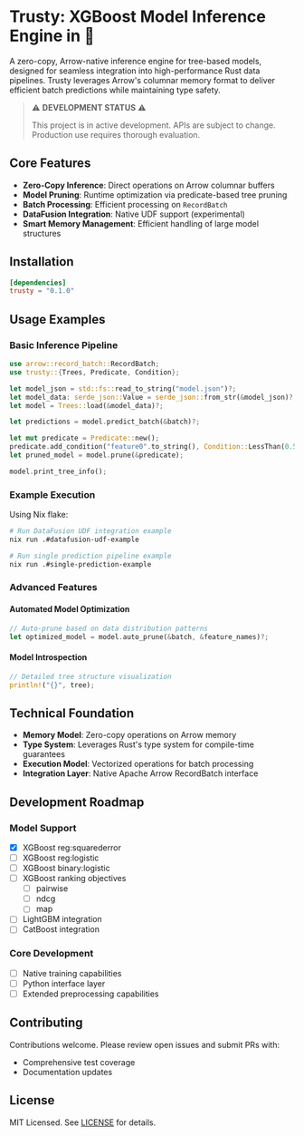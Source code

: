 # Trusty: XGBoost Model Inference Engine in 🦀 

A zero-copy, Arrow-native inference engine for tree-based models, designed for seamless integration into high-performance Rust data pipelines. Trusty leverages Arrow's columnar memory format to deliver efficient batch predictions while maintaining type safety.

> ⚠️ **DEVELOPMENT STATUS** ⚠️
> 
> This project is in active development. APIs are subject to change.
> Production use requires thorough evaluation.

## Core Features

- **Zero-Copy Inference**: Direct operations on Arrow columnar buffers
- **Model Pruning**: Runtime optimization via predicate-based tree pruning
- **Batch Processing**: Efficient processing on `RecordBatch` 
- **DataFusion Integration**: Native UDF support (experimental)
- **Smart Memory Management**: Efficient handling of large model structures

## Installation

```toml
[dependencies]
trusty = "0.1.0"
```

## Usage Examples

### Basic Inference Pipeline

```rust
use arrow::record_batch::RecordBatch;
use trusty::{Trees, Predicate, Condition};

let model_json = std::fs::read_to_string("model.json")?;
let model_data: serde_json::Value = serde_json::from_str(&model_json)?;
let model = Trees::load(&model_data)?;

let predictions = model.predict_batch(&batch)?;

let mut predicate = Predicate::new();
predicate.add_condition("feature0".to_string(), Condition::LessThan(0.5));
let pruned_model = model.prune(&predicate);

model.print_tree_info();
```

### Example Execution

Using Nix flake:

```bash
# Run DataFusion UDF integration example
nix run .#datafusion-udf-example

# Run single prediction pipeline example
nix run .#single-prediction-example
```

### Advanced Features

#### Automated Model Optimization
```rust
// Auto-prune based on data distribution patterns
let optimized_model = model.auto_prune(&batch, &feature_names)?;
```

#### Model Introspection
```rust
// Detailed tree structure visualization
println!("{}", tree);
```

## Technical Foundation

- **Memory Model**: Zero-copy operations on Arrow memory
- **Type System**: Leverages Rust's type system for compile-time guarantees
- **Execution Model**: Vectorized operations for batch processing
- **Integration Layer**: Native Apache Arrow RecordBatch interface

## Development Roadmap

### Model Support
- [x] XGBoost reg:squarederror
- [ ] XGBoost reg:logistic
- [ ] XGBoost binary:logistic
- [ ] XGBoost ranking objectives
  - [ ] pairwise
  - [ ] ndcg
  - [ ] map
- [ ] LightGBM integration
- [ ] CatBoost integration

### Core Development
- [ ] Native training capabilities
- [ ] Python interface layer
- [ ] Extended preprocessing capabilities

## Contributing

Contributions welcome. Please review open issues and submit PRs with:
- Comprehensive test coverage
- Documentation updates

## License

MIT Licensed. See [LICENSE](LICENSE) for details.
